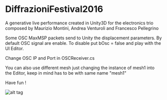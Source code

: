 # DiffrazioniFestival2016

A generative live performance created in Unity3D for the electronics trio composed by Maurizio Montini, Andrea Venturoli and Francesco Pellegrino 

Some OSC MaxMSP packets send to Unity the displacement parameters. 
By default OSC signal are enable. To disable put bOsc = false and play with the UI Editor.

Change OSC IP and Port in OSCReceiver.cs 

You can also use different mesh just changing the instance of mesh1 into the Editor, keep in mind has to be with same name "mesh1"

Have fun !

![alt tag](https://dl.dropboxusercontent.com/u/10907181/githubimages/1.jpg)

